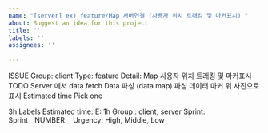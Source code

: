 ```yaml
---
name: "[server] ex) feature/Map 서버연결 (사용자 위치 트래킹 및 마커표시) "
about: Suggest an idea for this project
title: ''
labels: ''
assignees: ''

---
```


ISSUE
Group: client
Type: feature
Detail: Map 사용자 위치 트래킹 및 마커표시
TODO
 Server 에서 data fetch
 Data 파싱 (data.map)
 파싱 데이터 마커 위 사진으로 표시
Estimated time
Pick one

3h
Labels
Estimated time: E: 1h
Group : client, server
Sprint: Sprint__NUMBER__
Urgency: High, Middle, Low
